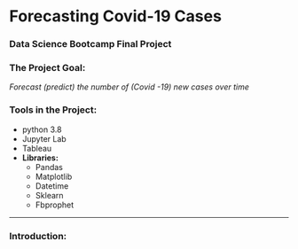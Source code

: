 # Forecasting Covid-19 Cases
### Data Science Bootcamp Final Project 

### The Project Goal:
 *Forecast (predict) the number of (Covid -19) new cases over time*
  
### Tools in the Project:
- python 3.8
- Jupyter Lab
- Tableau
- **Libraries:**
   - Pandas 
   - Matplotlib
   - Datetime
   - Sklearn
   - Fbprophet
   
---

### Introduction:


 
    





